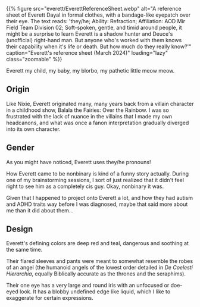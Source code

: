 <!---->
{{% figure
    src="everett/EverettReferenceSheet.webp"
    alt="A reference sheet of Everett Dayal in formal clothes, with a bandage-like eyepatch over their eye. The text reads: 'they/he; Ability: Refraction; Affiliation: AOD Mir Field Team Division 02; Soft-spoken, gentle, and timid around people, it might be a surprise to learn Everett is a shadow hunter and Deuce's (unofficial) right-hand man. But anyone who's worked with them knows their capability when it's life or death. But how much do they really know?'"
    caption="Everett's reference sheet (March 2024)"
    loading="lazy"
    class="zoomable"
%}}

Everett my child, my baby, my blorbo, my pathetic little meow meow.

## Origin

Like Nixie, Everett originated many, many years back from a villain character in a
childhood show, Balala the Fairies: Over the Rainbow. I was so frustrated with the lack of
nuance in the villains that I made my own headcanons, and what was once a fanon interpretation
gradually diverged into its own character.

## Gender

As you might have noticed, Everett uses they/he pronouns!

How Everett came to be nonbinary is kind of a funny story actually. During one of
my brainstorming sessions, I sort of just realized that it didn't feel right to see him
as a completely cis guy. Okay, nonbinary it was.

Given that I happened to project onto Everett a lot, and how they had autism and ADHD
traits way before I was diagnosed, maybe that said more about me than it did about them...

## Design

Everett's defining colors are deep red and teal, dangerous and soothing at the same time.

Their flared sleeves and pants were meant to somewhat resemble the robes of an angel
(the humanoid angels of the lowest order detailed in *De Coelesti Hierarchia*, equally
Biblically accurate as the thrones and the seraphims).

Their one eye has a very large and round iris with an unfocused or doe-eyed look.
It has a blobby undefined edge like liquid, which I like to exaggerate for certain expressions.

